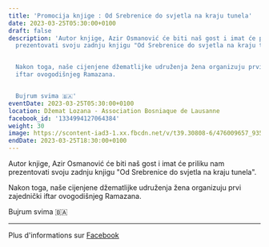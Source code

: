 ```yaml
---
title: 'Promocija knjige : Od Srebrenice do svjetla na kraju tunela'
date: 2023-03-25T05:30:00+0100
draft: false
description: 'Autor knjige, Azir Osmanović će biti naš gost i imat će priliku nam
  prezentovati svoju zadnju knjigu "Od Srebrenice do svjetla na kraju tunela".


  Nakon toga, naše cijenjene džematlijke udruženja žena organizuju prvi zajednički
  iftar ovogodišnjeg Ramazana.


  Bujrum svima 🇧🇦'
eventDate: 2023-03-25T05:30:00+0100
location: Džemat Lozana - Association Bosniaque de Lausanne
facebook_id: '1334994127064384'
weight: 30
image: https://scontent-iad3-1.xx.fbcdn.net/v/t39.30808-6/476009657_935496042044329_8178626072168630847_n.jpg?_nc_cat=101&ccb=1-7&_nc_sid=9e60e4&_nc_ohc=07qrOjR4VD8Q7kNvwGwKUA9&_nc_oc=Adn5hLDsHDrN6iEyrBRSC3bVTq3DL29U5KlZRe1EuRkl66FX_4lrFLOkUbBdSPMDqBw&_nc_zt=23&_nc_ht=scontent-iad3-1.xx&edm=ABTKTjYEAAAA&_nc_gid=o7-V1L9mQ7YevD4fuU3EGw&oh=00_Afcg01GyQRRHd-GeyoZGcZQcvftp-wp9J-8vpKVFlNXyTA&oe=68F8D11C
endDate: 2023-03-25T18:30:00+0100
---
```


Autor knjige, Azir Osmanović će biti naš gost i imat će priliku nam prezentovati svoju zadnju knjigu "Od Srebrenice do svjetla na kraju tunela".

Nakon toga, naše cijenjene džematlijke udruženja žena organizuju prvi zajednički iftar ovogodišnjeg Ramazana.

Bujrum svima 🇧🇦

---

Plus d'informations sur [Facebook](https://facebook.com/events/1334994127064384)